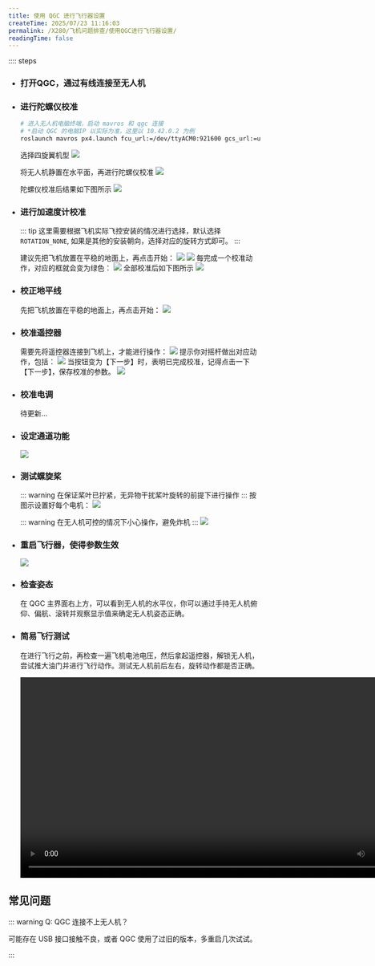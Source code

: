 ```yaml
---
title: 使用 QGC 进行飞行器设置
createTime: 2025/07/23 11:16:03
permalink: /X280/飞机问题排查/使用QGC进行飞行器设置/
readingTime: false
---
```


:::: steps

- ### 打开QGC，通过有线连接至无人机
    <!-- TODO(Derkai): 缺打开QGC，通过有线连接至无人机的示例 -->

- ### 进行陀螺仪校准
    ```bash
    # 进入无人机电脑终端，启动 mavros 和 qgc 连接
    # *启动 QGC 的电脑IP 以实际为准，这里以 10.42.0.2 为例
    roslaunch mavros px4.launch fcu_url:=/dev/ttyACM0:921600 gcs_url:=udp://:14556@10.42.0.2:14550
    ```

    选择四旋翼机型
    ![](https://emnavi-doc-img.oss-cn-beijing.aliyuncs.com/emnavi_assets/intro/qgc_step_9.png)

    将无人机静置在水平面，再进行陀螺仪校准
    ![](https://emnavi-doc-img.oss-cn-beijing.aliyuncs.com/emnavi_assets/intro/qgc_step_10.png)

    陀螺仪校准后结果如下图所示
    ![](https://emnavi-doc-img.oss-cn-beijing.aliyuncs.com/emnavi_assets/intro/qgc_step_11.png)

- ### 进行加速度计校准

    ::: tip 这里需要根据飞机实际飞控安装的情况进行选择，默认选择 `ROTATION_NONE`, 如果是其他的安装朝向，选择对应的旋转方式即可。
    :::

    建议先把飞机放置在平稳的地面上，再点击开始：
    ![](https://emnavi-doc-img.oss-cn-beijing.aliyuncs.com/emnavi_assets/intro/qgc_step_15.png)
    ![](https://emnavi-doc-img.oss-cn-beijing.aliyuncs.com/emnavi_assets/intro/qgc_step_12.png)
    每完成一个校准动作，对应的框就会变为绿色：
    ![](https://emnavi-doc-img.oss-cn-beijing.aliyuncs.com/emnavi_assets/intro/qgc_step_13.png)
    全部校准后如下图所示
    ![](https://emnavi-doc-img.oss-cn-beijing.aliyuncs.com/emnavi_assets/intro/qgc_step_14.png)


- ### 校正地平线
    先把飞机放置在平稳的地面上，再点击开始：
    ![](https://emnavi-doc-img.oss-cn-beijing.aliyuncs.com/emnavi_assets/intro/qgc_step_16.png)


- ### 校准遥控器
    需要先将遥控器连接到飞机上，才能进行操作：
    ![](https://emnavi-doc-img.oss-cn-beijing.aliyuncs.com/emnavi_assets/intro/qgc_step_17.png)
    提示你对摇杆做出对应动作，包括：
    ![](https://emnavi-doc-img.oss-cn-beijing.aliyuncs.com/emnavi_assets/intro/qgc_step_21.png)
    当按钮变为【下一步】时，表明已完成校准，记得点击一下【下一步】，保存校准的参数。
    ![](https://emnavi-doc-img.oss-cn-beijing.aliyuncs.com/emnavi_assets/intro/qgc_step_22.png)


- ### 校准电调
    待更新...

- ### 设定通道功能
    ![](https://emnavi-doc-img.oss-cn-beijing.aliyuncs.com/emnavi_assets/intro/qgc_step_25.png)

- ### 测试螺旋桨
    ::: warning 在保证桨叶已拧紧，无异物干扰桨叶旋转的前提下进行操作
    :::
    按图示设置好每个电机：
    ![](https://emnavi-doc-img.oss-cn-beijing.aliyuncs.com/emnavi_assets/intro/qgc_step_23.png)

    ::: warning 在无人机可控的情况下小心操作，避免炸机
    :::
    ![](https://emnavi-doc-img.oss-cn-beijing.aliyuncs.com/emnavi_assets/intro/qgc_step_24.png)


- ### 重启飞行器，使得参数生效
    ![](https://emnavi-doc-img.oss-cn-beijing.aliyuncs.com/emnavi_assets/intro/qgc_step_26.png)


- ### 检查姿态
    在 QGC 主界面右上方，可以看到无人机的水平仪，你可以通过手持无人机俯仰、偏航、滚转并观察显示值来确定无人机姿态正确。

- ### 简易飞行测试
    在进行飞行之前，再检查一遍飞机电池电压，然后拿起遥控器，解锁无人机，尝试推大油门并进行飞行动作。测试无人机前后左右，旋转动作都是否正确。

    <div>
    <video width="800" controls>
        <source src="https://emnavi-doc-img.oss-cn-beijing.aliyuncs.com/emnavi_video/intro/flight_demo.mp4" type="video/mp4" />
        您的浏览器不支持 video 标签。
    </video>
    </div>


## 常见问题

::: warning Q: QGC 连接不上无人机？

可能存在 USB 接口接触不良，或者 QGC 使用了过旧的版本，多重启几次试试。

:::

